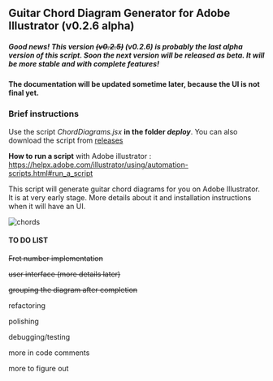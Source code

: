 ## Guitar Chord Diagram Generator for Adobe Illustrator (v0.2.6 alpha)



##### Good news! This version ~~(v0.2.5)~~ ***(v0.2.6)*** is probably the last alpha version of this script. Soon the next version will be released as beta. It will be more stable and with complete features!

#### The documentation will be updated sometime later, because the UI is not final yet.



### Brief instructions

Use the script *ChordDiagrams.jsx*  **in the folder *deploy***.  You can also download the script from [releases](https://github.com/harpwood/Guitar-Chord-Diagram-Generator-for-Adobe-Illustrator/releases)

**How to run a script** with Adobe illustrator : https://helpx.adobe.com/illustrator/using/automation-scripts.html#run_a_script 



This script will generate guitar chord diagrams for you on Adobe Illustrator. It is at very early stage.  More details about it and installation instructions when it will have an UI.



![chords](https://www.mediafire.com/convkey/ad3b/542gwv4bs0cn4tn6g.jpg)





#### TO DO LIST 

~~Fret number implementation~~

~~user interface (more details later)~~

~~grouping the diagram after completion~~

refactoring

polishing

debugging/testing

more in code comments

more to figure out